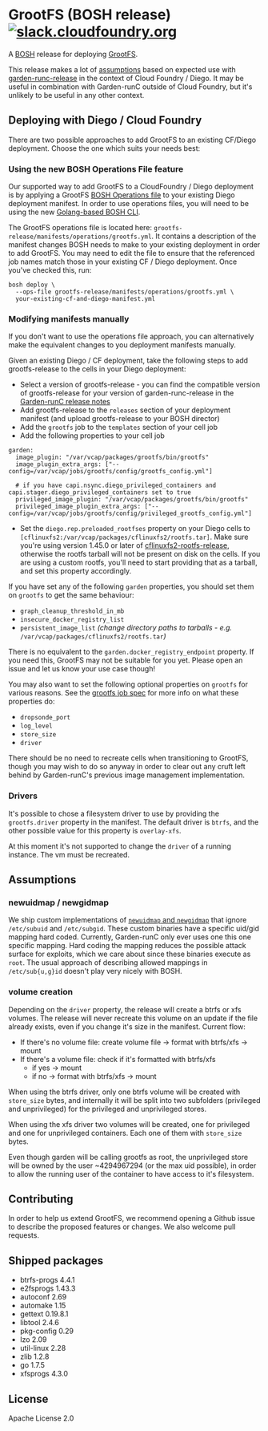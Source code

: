 # GrootFS (BOSH release) [![slack.cloudfoundry.org](https://slack.cloudfoundry.org/badge.svg)](https://slack.cloudfoundry.org)

A [BOSH](http://docs.cloudfoundry.org/bosh/) release for deploying
[GrootFS](https://github.com/cloudfoundry/grootfs).

This release makes a lot of [assumptions](#assumptions) based on expected use
with [garden-runc-release](https://github.com/cloudfoundry/garden-runc-release)
in the context of Cloud Foundry / Diego. It may be useful in combination with
Garden-runC outside of Cloud Foundry, but it's unlikely to be useful in any
other context.

## Deploying with Diego / Cloud Foundry

There are two possible approaches to add GrootFS to an existing CF/Diego deployment. Choose
the one which suits your needs best:

### Using the new BOSH Operations File feature

Our supported way to add GrootFS to a CloudFoundry / Diego deployment is by applying a GrootFS
[BOSH Operations file](https://github.com/cppforlife/go-patch/blob/master/docs/examples.md) to
your existing Diego deployment manifest. In
order to use operations files, you will need to be using the new [Golang-based BOSH CLI](https://github.com/cloudfoundry/bosh-cli).

The GrootFS operations file is located here: `grootfs-release/manifests/operations/grootfs.yml`.
It contains a description of the manifest changes BOSH needs to make to your existing deployment
in order to add GrootFS. You may need to edit the file to ensure that the referenced job names
match those in your existing CF / Diego deployment. Once you've checked this, run:

```
bosh deploy \
  --ops-file grootfs-release/manifests/operations/grootfs.yml \
  your-existing-cf-and-diego-manifest.yml
```

### Modifying manifests manually

If you don't want to use the operations file approach, you can alternatively make the equivalent
changes to you deployment manifests manually.

Given an existing Diego / CF deployment, take the following steps to add
grootfs-release to the cells in your Diego deployment:

* Select a version of grootfs-release - you can find the compatible version of
   grootfs-release for your version of garden-runc-release in the [Garden-runC
   release notes](https://github.com/cloudfoundry/garden-runc-release/releases)
* Add grootfs-release to the `releases` section of your deployment manifest
   (and upload grootfs-release to your BOSH director)
* Add the `grootfs` job to the `templates` section of your cell job
* Add the following properties to your cell job
```
garden:
  image_plugin: "/var/vcap/packages/grootfs/bin/grootfs"
  image_plugin_extra_args: ["--config=/var/vcap/jobs/grootfs/config/grootfs_config.yml"]

  # if you have capi.nsync.diego_privileged_containers and capi.stager.diego_privileged_containers set to true
  privileged_image_plugin: "/var/vcap/packages/grootfs/bin/grootfs"
  privileged_image_plugin_extra_args: ["--config=/var/vcap/jobs/grootfs/config/privileged_grootfs_config.yml"]
```
* Set the `diego.rep.preloaded_rootfses` property on your Diego cells to
  `[cflinuxfs2:/var/vcap/packages/cflinuxfs2/rootfs.tar]`. Make sure you're
  using version 1.45.0 or later of
  [cflinuxfs2-rootfs-release](https://github.com/cloudfoundry/cflinuxfs2-rootfs-release),
  otherwise the rootfs tarball will not be present on disk on the cells. If you
  are using a custom rootfs, you'll need to start providing that as a tarball,
  and set this property accordingly.

If you have set any of the following `garden` properties, you should set them on
`grootfs` to get the same behaviour:
- `graph_cleanup_threshold_in_mb`
- `insecure_docker_registry_list`
- `persistent_image_list` _(change directory paths to tarballs - e.g._
  `/var/vcap/packages/cflinuxfs2/rootfs.tar`_)_

There is no equivalent to the `garden.docker_registry_endpoint` property. If you
need this, GrootFS may not be suitable for you yet. Please open an issue and let
us know your use case though!

You may also want to set the following optional properties on `grootfs` for
various reasons. See the [grootfs job spec](jobs/grootfs/spec) for more info on
what these properties do:
- `dropsonde_port`
- `log_level`
- `store_size`
- `driver`

There should be no need to recreate cells when transitioning to GrootFS, though
you may wish to do so anyway in order to clear out any cruft left behind by
Garden-runC's previous image management implementation.

### Drivers

It's possible to chose a filesystem driver to use by providing the `grootfs.driver`
property in the manifest. The default driver is `btrfs`, and the other possible
value for this property is `overlay-xfs`.

At this moment it's not supported to change the `driver` of a running instance. The
vm must be recreated.

## Assumptions

### newuidmap / newgidmap

We ship custom implementations of [`newuidmap` and
`newgidmap`](https://github.com/cloudfoundry/idmapper) that ignore `/etc/subuid`
and `/etc/subgid`. These custom binaries have a specific uid/gid mapping hard
coded. Currently, Garden-runC only ever uses one this one specific mapping.
Hard coding the mapping reduces the possible attack surface for exploits, which
we care about since these binaries execute as `root`. The usual approach of
describing allowed mappings in `/etc/sub{u,g}id` doesn't play very nicely with
BOSH.

### volume creation

Depending on the `driver` property, the release will create a btrfs or xfs volumes.
The release will never recreate this volume on an update if the file
already exists, even if you change it's size in the manifest. Current flow:

* If there's no volume file: create volume file -> format with btrfs/xfs -> mount
* If there's a volume file: check if it's formatted with btrfs/xfs
  * if yes -> mount
  * if no -> format with btrfs/xfs -> mount

When using the btrfs driver, only one btrfs volume will be created with `store_size` bytes,
and internally it will be split into two subfolders (privileged and unprivileged)
for the privileged and unprivileged stores.

When using the xfs driver two volumes will be created, one for privileged and one
for unprivileged containers. Each one of them with `store_size` bytes.

Even though garden will be calling grootfs as root, the unprivileged store
will be owned by the user ~4294967294 (or the max uid possible), in order to
allow the running user of the container to have access to it's filesystem.

## Contributing

In order to help us extend GrootFS, we recommend opening a Github issue to
describe the proposed features or changes. We also welcome pull requests.

## Shipped packages

* btrfs-progs 4.4.1
* e2fsprogs 1.43.3
* autoconf 2.69
* automake 1.15
* gettext 0.19.8.1
* libtool 2.4.6
* pkg-config 0.29
* lzo 2.09
* util-linux 2.28
* zlib 1.2.8
* go 1.7.5
* xfsprogs 4.3.0

## License

Apache License 2.0
